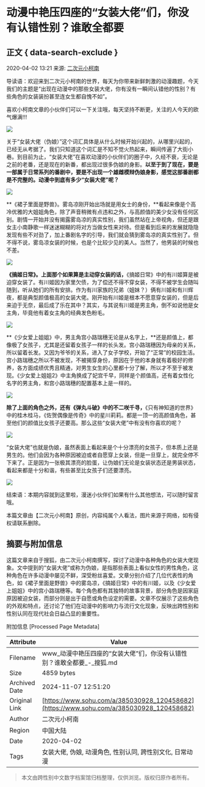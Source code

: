 # 动漫中艳压四座的“女装大佬”们，你没有认错性别？谁敢全都要

## 正文 { data-search-exclude }


2020-04-02 13:21 来源: [二次元小柯南](https://www.sohu.com/a/385030928_120458682?spm=smpc.content-abroad.content.1.1730983795664oBC9Ck8)

导读语：欢迎来到二次元小柯南的世界，每天为你带来新鲜刺激的动漫趣题，今天我们的主题是“出现在动漫中的那些女装大佬，你有没有一瞬间认错他的性别？有些角色的女装装扮甚至连女生都自愧不如”。

喜欢小柯南文章的小伙伴们可以一下关注哦，每天坚持不断更，关注的人今天的欧气爆满!!!

![](http://5b0988e595225.cdn.sohucs.com/images/20200402/f05770baae034eb4924e5c0f3f84eadf.png)

关于“女装大佬（伪娘）”这个词汇具体是从什么时候开始兴起的，从哪里兴起的，已经无从考据了。我们只知道这个词汇是不知不觉火热起来，瞬间传遍了大街小巷。到目前为止，“女装大佬”在喜欢动漫的小伙伴们的圈子中，久经不衰，无论是之前的老番，还是现在的新番，都出现过很多伪娘的身影。**以至于到了现在，要是一部属于日常系列的番剧中，要是不出现一个雄雌模辩伪娘身影，感觉这部番剧都是不完整的。动漫中到底有多少“女装大佬”呢？**

![](http://5b0988e595225.cdn.sohucs.com/images/20200402/a42963ca79b44289953ad3c2be82d707.png)

**《裙子里面是野兽》。雾岛凉刚开始出场就是用女士的身份，**看起来像是个高冷优雅的大姐姐角色，除了声音稍微有点违和之外，与高颜值的美少女没有任何区别。剧情一开始并没有揭露雾岛凉的真实性别，我们虽然站在上帝视角，但还是跟女主小南静歌一样迷迷糊糊的将对方当做女性来对待。但是看到后来的发展就隐隐发现有些不对劲了，加上番剧名字的引导，我们就会猜到雾岛凉的真实性别了。但不得不说，雾岛凉女装的时候，也是个比较少见的美人。当然了，他男装的时候也不差。

![](http://5b0988e595225.cdn.sohucs.com/images/20200402/5382909dee4d40fc9facb0f5d051ce47.png)

**《搞姬日常》。上面那个如果算是主动穿女装的话，**《搞姬日常》中的有川姬算是被迫穿女装了。有川姬因为家里欠债，为了偿还不得不穿女装，不得不被学生会随叫随到，听从她们的所有安排。作为有川家族的兄弟（姐妹？）俩有川姬和有川辉夜，都是典型颜值极高的女装大佬。刚开始有川姬是根本不愿意穿女装的，但是后来迫于无奈，最后成了乐在其中？其实，与其说有川姬是男主角，倒不如说他是女主角，毕竟他有着女主角的经典发色粉毛。

![](http://5b0988e595225.cdn.sohucs.com/images/20200402/9f83bb3038e24429a06c629d2b0ff067.png)

**《少女爱上姐姐》中，男主角宫小路瑞穗无论是从名字上，**还是颜值上，都像极了女孩子，尤其是还留着女孩子一样的长头发。宫小路瑞穗因为母亲的关系，所以留着长发。又因为爷爷的关系，进入了女子学校，开始了“正常”的校园生活。宫小路瑞穗之所以不被发现，不被揭穿身份，原因在于他的本身就有着极好的修养，各方面成绩优秀且精通，对男生女生的心里都十分了解，所以才不至于被发现。《少女爱上姐姐2》中主角换成了妃宫千早，同样是个颜值高，还有着女性化名字的男主角，和宫小路瑞穗的配置基本上是一样的。

![](http://5b0988e595225.cdn.sohucs.com/images/20200402/101b501542da4ce88f5ca517a48f3d0f.png)

**除了上面的角色之外，还有《弹丸斗破》中的不二咲千寻，**《只有神知道的世界》中的桂木桂马，《佐贺偶像是传奇》中的星川莉莉。都是一顶一的高颜值角色，甚至他们的颜值比女孩子还要高。那么这些“女装大佬”中有没有你喜欢的呢？

![](http://5b0988e595225.cdn.sohucs.com/images/20200402/fe459dcc50f54d15944cecd371664c50.png)

“女装大佬”也就是伪娘，虽然表面上看起来是个十分漂亮的女孩子，但本质上还是男生的。他们会因为各种原因被迫或者自愿穿上女装，但是一旦穿上，就完全停不下来了。正是因为一张极其漂亮的脸蛋，让伪娘们无论是女装状态还是男装状态，看起来都是十分和谐，有些甚至比女孩子们还要漂亮。

![](http://5b0988e595225.cdn.sohucs.com/images/20200402/71575ca39f824b308aed7e998e6d67b3.png)

结束语：本期内容就到这里啦，漫迷小伙伴们如果有什么其他想法，可以随时留言哦。

本篇文章由【二次元小柯南】原创，内容纯属个人看法，图片来源于网络，如有侵权请联系删除。

## 摘要与附加信息

<!-- tcd_abstract -->
这篇文章来自于搜狐，由二次元小柯南撰写，探讨了动漫中各种角色的女装大佬现象。文中提到的“女装大佬”或称为伪娘，是指那些表面上看似女性的男性角色，这种角色在许多动漫中屡见不鲜，深受粉丝喜爱。文章分别介绍了几位代表性的角色，如《裙子里面是野兽》中的雾岛凉，《搞姬日常》中的有川姬，以及《少女爱上姐姐》中的宫小路瑞穗等。每个角色都有其独特的故事背景，部分角色是因家庭原因被迫女装，而部分则是出于自愿或角色设定的需要。文章不仅展示了这些角色的外观和特点，还讨论了他们在动漫中的影响力与流行文化现象，反映出跨性别和性别认同在现代社会日益凸显的重要性。
<!-- tcd_abstract_end -->

附加信息 [Processed Page Metadata]

| Attribute       | Value                                  |
|-----------------|----------------------------------------|
| Filename        | www_动漫中艳压四座的“女装大佬”们，你没有认错性别？谁敢全都要_-_搜狐.md                             |
| Size            | 4859 bytes                           |
| Archived Date   | 2024-11-07 12:51:20                             |
| Original Link   | [https://www.sohu.com/a/385030928_120458682](https://www.sohu.com/a/385030928_120458682)                       |
| Author          | 二次元小柯南                               |
| Region          | 中国大陆                               |
| Date            | 2020-04-02                                 |
| Tags            | 女装大佬, 伪娘, 动漫角色, 性别认同, 跨性别文化, 日常动漫                                 |
>
> 本文由跨性别中文数字档案馆归档整理，仅供浏览。版权归原作者所有。
>